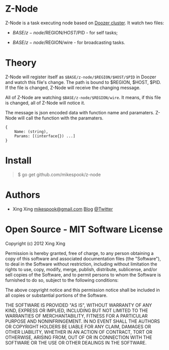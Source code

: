 Z-Node
======

Z-Node is a task executing node based on [Doozer cluster](https://github.com/skynetservices/doozerd). It watch two files:

 * $BASE/z-node/$REGION/$HOST/$PID - for self tasks;

 * $BASE/z-node/$REGION/wire - for broadcasting tasks.

Theory
======

Z-Node will register itself as `$BASE/z-node/$REGION/$HOST/$PID` in Doozer and watch this file's change.
The path is bound to $REGION, $HOST, $PID. If the file is changed, Z-Node will receive the changing message.

All of Z-Node are watching `$BASE/z-node/$REGION/wire`. It means, if this file is changed, all of Z-Node will notice it.

The message is json encoded data with function name and paramaters. Z-Node will call the function with the paramaters.

    {
        Name: (string),
        Params: [(interface{}) ...]
    }

Install
=======

> $ go get github.com/mikespook/z-node

Authors
=======

 * Xing Xing <mikespook@gmail.com> [Blog](http://mikespook.com) [@Twitter](http://twitter.com/mikespook)

Open Source - MIT Software License
==================================
Copyright (c) 2012 Xing Xing

Permission is hereby granted, free of charge, to any person obtaining a copy of this software and associated documentation files (the "Software"), to deal in the Software without restriction, including without limitation the rights to use, copy, modify, merge, publish, distribute, sublicense, and/or sell copies of the Software, and to permit persons to whom the Software is furnished to do so, subject to the following conditions:

The above copyright notice and this permission notice shall be included in all copies or substantial portions of the Software.

THE SOFTWARE IS PROVIDED "AS IS", WITHOUT WARRANTY OF ANY KIND, EXPRESS OR IMPLIED, INCLUDING BUT NOT LIMITED TO THE WARRANTIES OF MERCHANTABILITY, FITNESS FOR A PARTICULAR PURPOSE AND NONINFRINGEMENT. IN NO EVENT SHALL THE AUTHORS OR COPYRIGHT HOLDERS BE LIABLE FOR ANY CLAIM, DAMAGES OR OTHER LIABILITY, WHETHER IN AN ACTION OF CONTRACT, TORT OR OTHERWISE, ARISING FROM, OUT OF OR IN CONNECTION WITH THE SOFTWARE OR THE USE OR OTHER DEALINGS IN THE SOFTWARE.
